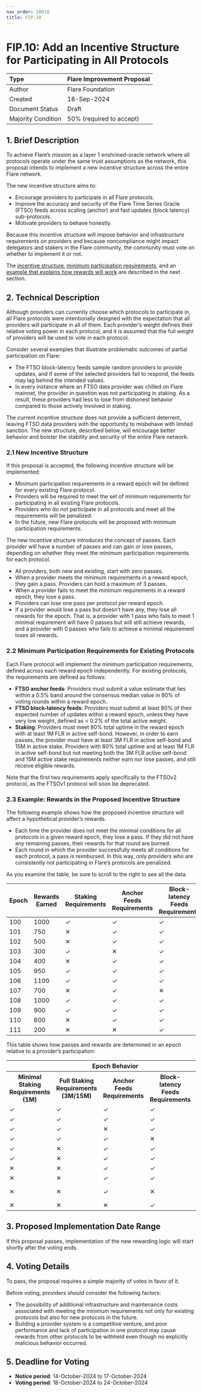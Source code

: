 ```yaml
---
nav_order: 10010
title: FIP.10
---
```


# FIP.10: Add an Incentive Structure for Participating in All Protocols

| Type               | Flare Improvement Proposal |
| :----------------- | :------------------------- |
| Author             | Flare Foundation           |
| Created            | 18-Sep-2024                |
| Document Status    | Draft                      |
| Majority Condition | 50% (required to accept)   |

## 1. Brief Description

To achieve Flare’s mission as a layer 1 enshrined-oracle network where all protocols operate under the same trust assumptions as the network, this proposal intends to implement a new incentive structure across the entire Flare network.

The new incentive structure aims to:

* Encourage providers to participate in all Flare protocols.
* Improve the accuracy and security of the Flare Time Series Oracle (FTSO) feeds across scaling (anchor) and fast updates (block latency) sub-protocols.
* Motivate providers to behave honestly.

Because this incentive structure will impose behavior and infrastructure requirements on providers and because noncompliance might impact delegators and stakers in the Flare community, the community must vote on whether to implement it or not.

The [incentive structure](#21-new-incentive-structure), [minimum participation requirements](#22-minimum-participation-requirements-for-existing-protocols), and an [example that explains how rewards will work](#23-example-rewards-in-the-proposed-incentive-structure) are described in the next section.

## 2. Technical Description

Although providers can currently choose which protocols to participate in, all Flare protocols were intentionally designed with the expectation that all providers will participate in all of them. 
Each provider’s weight defines their relative voting power in each protocol, and it is assumed that the full weight of providers will be used to vote in each protocol.

Consider several examples that illustrate problematic outcomes of partial participation on Flare:

* The FTSO block-latency feeds sample random providers to provide updates, and if some of the selected providers fail to respond, the feeds may lag behind the intended values.
* In every instance where an FTSO data provider was chilled on Flare mainnet, the provider in question was not participating in staking. As a result, these providers had less to lose from dishonest behavior compared to those actively involved in staking.

The current incentive structure does not provide a sufficient deterrent, leaving FTSO data providers with the opportunity to misbehave with limited sanction. The new structure, described below, will encourage better behavior and bolster the stability and security of the entire Flare network.

### 2.1 New Incentive Structure

If this proposal is accepted, the following incentive structure will be implemented:

* Minimum participation requirements in a reward epoch will be defined for every existing Flare protocol.
* Providers will be required to meet the set of minimum requirements for participating in all existing Flare protocols.
* Providers who do not participate in all protocols and meet all the requirements will be penalized.
* In the future, new Flare protocols will be proposed with minimum participation requirements.

The new incentive structure introduces the concept of passes. 
Each provider will have a number of passes and can gain or lose passes, depending on whether they meet the minimum participation requirements for each protocol.

* All providers, both new and existing, start with zero passes.
* When a provider meets the minimum requirements in a reward epoch, they gain a pass. Providers can hold a maximum of 3 passes.
* When a provider fails to meet the minimum requirements in a reward epoch, they lose a pass.
* Providers can lose one pass per protocol per reward epoch.
* If a provider would lose a pass but doesn’t have any, they lose all rewards for the epoch. 
That is, a provider with 1 pass who fails to meet 1 minimal requirement will have 0 passes but will still achieve rewards, and a provider with 0 passes who fails to achieve a minimal requirement loses all rewards.


### 2.2 Minimum Participation Requirements for Existing Protocols

Each Flare protocol will implement the minimum participation requirements, defined across each reward epoch independently. 
For existing protocols, the requirements are defined as follows:

* **FTSO anchor feeds**: Providers must submit a value estimate that lies within a 0.5% band around the consensus median value in 80% of voting rounds within a reward epoch.
* **FTSO block-latency feeds**: Providers must submit at least 80% of their expected number of updates within a reward epoch, unless they have very low weight, defined as < 0.2% of the total active weight.
* **Staking**: Providers must meet 80% total uptime in the reward epoch with at least 1M FLR in active self-bond. 
However, in order to earn passes, the provider must have at least 3M FLR in active self-bond and 15M in active stake. 
Providers with 80% total uptime and at least 1M FLR in active self-bond but not meeting both the 3M FLR active self-bond and 15M active stake requirements neither earn nor lose passes, and still receive eligible rewards.

Note that the first two requirements apply specifically to the FTSOv2 protocol, as the FTSOv1 protocol will soon be deprecated.

### 2.3 Example: Rewards in the Proposed Incentive Structure

The following example shows how the proposed incentive structure will affect a hypothetical provider’s rewards.

* Each time the provider does not meet the minimal conditions for all protocols in a given reward epoch, they lose a pass. 
If they did not have any remaining passes, their rewards for that round are burned.
* Each round in which the provider successfully meets all conditions for each protocol, a pass is reimbursed. 
In this way, only providers who are consistently not participating in Flare’s protocols are penalized.


As you examine the table, be sure to scroll to the right to see all the data.

| Epoch | Rewards Earned | Staking Requirements | Anchor Feeds Requirements | Block-latency Feeds Requirements | Passes Remaining | Rewards Received | Total Rewards (New) | Total Rewards (Old) |
|-------|----------------|----------------------|---------------------------|----------------------------------|------------------|------------------|---------------------|---------------------|
| 100   | 1000           | &#x2713;             | &#x2713;                  | &#x2713;                         | 3                | 1000             | 1000                | 1000                |
| 101   | 750            | &#x2715;             | &#x2713;                  | &#x2713;                         | 2                | 750              | 1750                | 1750                |
| 102   | 500            | &#x2715;             | &#x2713;                  | &#x2713;                         | 1                | 500              | 2250                | 2250                |
| 103   | 300            | &#x2713;             | &#x2715;                  | &#x2713;                         | 0                | 300              | 2550                | 2550                |
| 104   | 400            | &#x2715;             | &#x2713;                  | &#x2713;                         | 0                | 0                | 2550                | 2950                |
| 105   | 950            | &#x2713;             | &#x2713;                  | &#x2713;                         | 1                | 950              | 3500                | 3900                |
| 106   | 1100           | &#x2713;             | &#x2713;                  | &#x2713;                         | 2                | 1100             | 4600                | 5000                |
| 107   | 700            | &#x2715;             | &#x2713;                  | &#x2715;                         | 0                | 700              | 5300                | 5700                |
| 108   | 1000           | &#x2713;             | &#x2713;                  | &#x2713;                         | 1                | 1000             | 6300                | 6700                |
| 109   | 900            | &#x2713;             | &#x2713;                  | &#x2713;                         | 2                | 900              | 7200                | 7600                |
| 110   | 600            | &#x2715;             | &#x2713;                  | &#x2713;                         | 1                | 600              | 7800                | 8400                |
| 111   | 200            | &#x2715;             | &#x2715;                  | &#x2713;                         | 0                | 0                | 7800                | 8600                |

This table shows how passes and rewards are determined in an epoch relative to a provider’s participation:

<table>
  <tr>
    <th colspan="5" scope="colgroup">Epoch Behavior</th>
    <th colspan="3" scope="colgroup">Result</th>
  </tr>
  <tr>
    <th scope="col">Minimal Staking Requirements (1M)</th>
    <th scope="col">Full Staking Requirements (3M/15M)</th>
    <th scope="col">Anchor Feeds Requirements</th>
    <th scope="col">Block-latency Feeds Requirements</th>
    <th scope="col">Has Passes?</th>
    <th scope="col">Receives Rewards?</th>
    <th scope="col">Loses Pass?</th>
    <th scope="col">Recovers Pass? (Max is 3)</th>
  </tr>
  <tr>
    <td>&#x2713;</td>
    <td>&#x2713;</td>
    <td>&#x2713;</td>
    <td>&#x2713;</td>
    <td>&#x2713;</td>
    <td>&#x2713;</td>
    <td>&#x2715;</td>
    <td>&#x2713;</td>
  </tr>
  <tr>
    <td>&#x2713;</td>
    <td>&#x2713;</td>
    <td>&#x2713;</td>
    <td>&#x2713;</td>
    <td>&#x2715;</td>
    <td>&#x2713;</td>
    <td>&#x2715;</td>
    <td>&#x2713;</td>
  </tr>
  <tr>
    <td>&#x2713;</td>
    <td>&#x2713;</td>
    <td>&#x2715;</td>
    <td>&#x2713;</td>
    <td>&#x2713;</td>
    <td>&#x2713;</td>
    <td>1</td>
    <td>&#x2715;</td>
  </tr>
  <tr>
    <td>&#x2713;</td>
    <td>&#x2713;</td>
    <td>&#x2713;</td>
    <td>&#x2715;</td>
    <td>&#x2715;</td>
    <td>&#x2715;</td>
    <td>&#x2715;</td>
    <td>&#x2715;</td>
  </tr>
  <tr>
    <td>&#x2713;</td>
    <td>&#x2715;</td>
    <td>&#x2713;</td>
    <td>&#x2713;</td>
    <td>&#x2713;</td>
    <td>&#x2713;</td>
    <td>&#x2715;</td>
    <td>&#x2715;</td>
  </tr>
  <tr>
    <td>&#x2713;</td>
    <td>&#x2715;</td>
    <td>&#x2713;</td>
    <td>&#x2713;</td>
    <td>&#x2715;</td>
    <td>&#x2713;</td>
    <td>&#x2715;</td>
    <td>&#x2715;</td>
  </tr>
  <tr>
    <td>&#x2715;</td>
    <td>&#x2715;</td>
    <td>&#x2713;</td>
    <td>&#x2713;</td>
    <td>&#x2713;</td>
    <td>&#x2713;</td>
    <td>1</td>
    <td>&#x2715;</td>
  </tr>
  <tr>
    <td>&#x2715;</td>
    <td>&#x2715;</td>
    <td>&#x2713;</td>
    <td>&#x2713;</td>
    <td>&#x2715;</td>
    <td>&#x2715;</td>
    <td>&#x2715;</td>
    <td>&#x2715;</td>
  </tr>
  <tr>
    <td>&#x2715;</td>
    <td>&#x2715;</td>
    <td>&#x2713;</td>
    <td>&#x2715;</td>
    <td>&#x2713;</td>
    <td>&#x2713; (if 2 passes)</td>
    <td>2</td>
    <td>&#x2715;</td>
  </tr>
  <tr>
    <td>&#x2715;</td>
    <td>&#x2715;</td>
    <td>&#x2715;</td>
    <td>&#x2713;</td>
    <td>&#x2715;</td>
    <td>&#x2715;</td>
    <td>&#x2715;</td>
    <td>&#x2715;</td>
  </tr>
</table>


## 3. Proposed Implementation Date Range

If this proposal passes, implementation of the new rewarding logic will start shortly after the voting ends.

## 4. Voting Details

To pass, the proposal requires a simple majority of votes in favor of it.

Before voting, providers should consider the following factors:

* The possibility of additional infrastructure and maintenance costs associated with meeting the minimum requirements not only for existing protocols but also for new protocols in the future.
* Building a provider system is a competitive venture, and poor performance and lack of participation in one protocol may cause rewards from other protocols to be withheld even though no explicitly malicious behavior occurred.

## 5. Deadline for Voting

* **Notice period**: 14-October-2024 to 17-October-2024
* **Voting period**: 18-October-2024 to 24-October-2024
